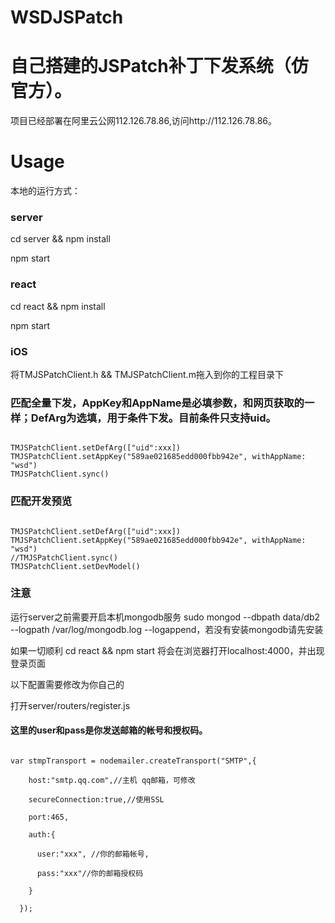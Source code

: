 # WSDJSPatch
# 自己搭建的JSPatch补丁下发系统（仿官方）。   

项目已经部署在阿里云公网112.126.78.86,访问http://112.126.78.86。   

# Usage
本地的运行方式：  

### server  

cd server && npm install   

npm start  

### react   

cd react && npm install   

npm start  

### iOS  

将TMJSPatchClient.h && TMJSPatchClient.m拖入到你的工程目录下  

### 匹配全量下发，AppKey和AppName是必填参数，和网页获取的一样；DefArg为选填，用于条件下发。目前条件只支持uid。
<pre><code>
TMJSPatchClient.setDefArg(["uid":xxx])  
TMJSPatchClient.setAppKey("589ae021685edd000fbb942e", withAppName: "wsd")  
TMJSPatchClient.sync()
</pre></code>

### 匹配开发预览
<pre><code>
TMJSPatchClient.setDefArg(["uid":xxx])  
TMJSPatchClient.setAppKey("589ae021685edd000fbb942e", withAppName: "wsd")  
//TMJSPatchClient.sync()  
TMJSPatchClient.setDevModel()
</pre></code>

### 注意   

运行server之前需要开启本机mongodb服务 sudo mongod --dbpath data/db2 --logpath /var/log/mongodb.log --logappend，若没有安装mongodb请先安装   

如果一切顺利 cd react && npm start 将会在浏览器打开localhost:4000，并出现登录页面   

以下配置需要修改为你自己的   

打开server/routers/register.js  

     
     

#### 这里的user和pass是你发送邮箱的帐号和授权码。
<pre><code>
var stmpTransport = nodemailer.createTransport("SMTP",{   
 
    host:"smtp.qq.com",//主机 qq邮箱，可修改   
    
    secureConnection:true,//使用SSL   
    
    port:465,   
    
    auth:{   
    
      user:"xxx", //你的邮箱帐号,   
      
      pass:"xxx"//你的邮箱授权码   
      
    }   
    
  });
  </pre></code>
  
  
